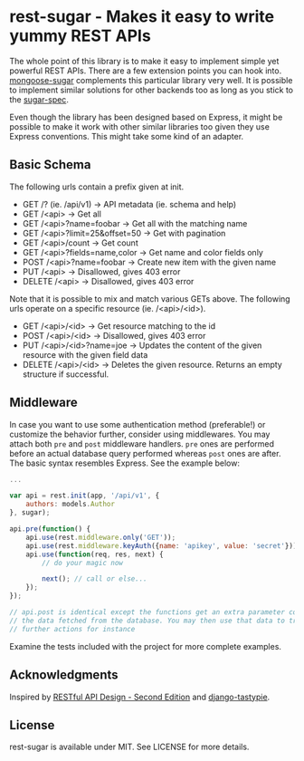 # rest-sugar - Makes it easy to write yummy REST APIs

The whole point of this library is to make it easy to implement simple
yet powerful REST APIs. There are a few extension points you can hook
into. [mongoose-sugar](https://github.com/bebraw/mongoose-sugar)
complements this particular library very well. It is possible to implement
similar solutions for other backends too as long as you stick to the
[sugar-spec](https://github.com/bebraw/sugar-spec).

Even though the library has been designed based on Express, it might be
possible to make it work with other similar libraries too given they use
Express conventions. This might take some kind of an adapter.

## Basic Schema

The following urls contain a prefix given at init.

* GET /? (ie. /api/v1) -&gt; API metadata (ie. schema and help)
* GET /&lt;api&gt; -&gt; Get all
* GET /&lt;api&gt;?name=foobar -&gt; Get all with the matching name
* GET /&lt;api&gt;?limit=25&offset=50 -&gt; Get with pagination
* GET /&lt;api&gt;/count -&gt; Get count
* GET /&lt;api&gt;?fields=name,color -&gt; Get name and color fields only
* POST /&lt;api&gt;?name=foobar -&gt; Create new item with the given name
* PUT /&lt;api&gt; -&gt; Disallowed, gives 403 error
* DELETE /&lt;api&gt; -&gt; Disallowed, gives 403 error

Note that it is possible to mix and match various GETs above. The following
urls operate on a specific resource (ie. /&lt;api&gt;/&lt;id&gt;).

* GET /&lt;api&gt;/&lt;id&gt; -&gt; Get resource matching to the id
* POST /&lt;api&gt;/&lt;id&gt; -&gt; Disallowed, gives 403 error
* PUT /&lt;api&gt;/&lt;id&gt;?name=joe -&gt; Updates the content of the given resource with
  the given field data
* DELETE /&lt;api&gt;/&lt;id&gt; -&gt; Deletes the given resource. Returns an empty structure
  if successful.

## Middleware

In case you want to use some authentication method (preferable!) or
customize the behavior further, consider using middlewares. You may attach
both `pre` and `post` middleware handlers. `pre` ones are performed before an
actual database query performed whereas `post` ones are after. The basic syntax
resembles Express. See the example below:

```js
...

var api = rest.init(app, '/api/v1', {
    authors: models.Author
}, sugar);

api.pre(function() {
    api.use(rest.middleware.only('GET'));
    api.use(rest.middleware.keyAuth({name: 'apikey', value: 'secret'}));
    api.use(function(req, res, next) {
        // do your magic now

        next(); // call or else...
    });
});

// api.post is identical except the functions get an extra parameter containing
// the data fetched from the database. You may then use that data to trigger
// further actions for instance
```

Examine the tests included with the project for more complete examples.

## Acknowledgments

Inspired by [RESTful API Design - Second
Edition](http://www.slideshare.net/apigee/restful-api-design-second-edition)
and [django-tastypie](https://github.com/toastdriven/django-tastypie).

## License

rest-sugar is available under MIT. See LICENSE for more details.

